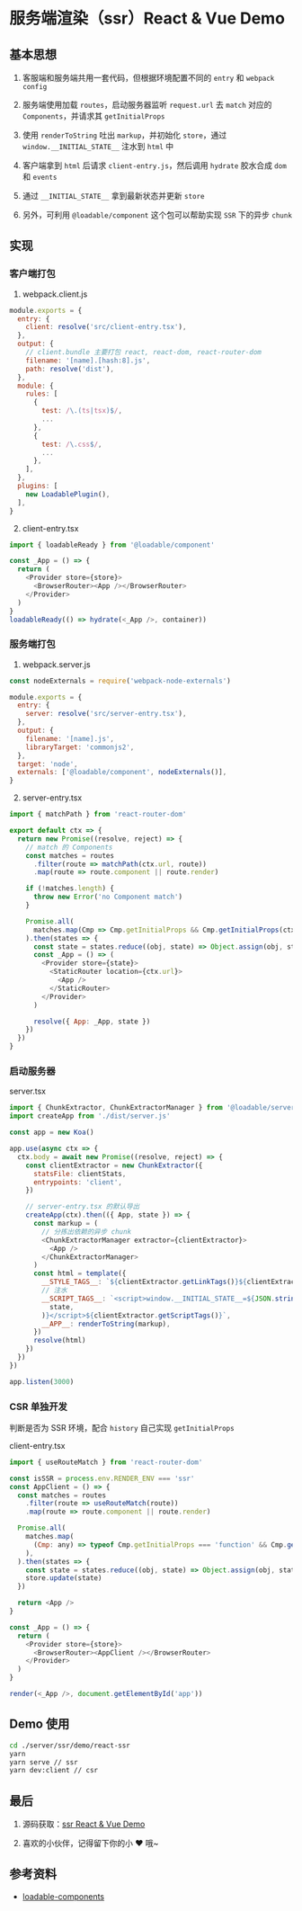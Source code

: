 # 服务端渲染（ssr）React & Vue Demo

## 基本思想

1. 客服端和服务端共用一套代码，但根据环境配置不同的 `entry` 和 `webpack config`

2. 服务端使用加载 `routes`，启动服务器监听 `request.url` 去 `match` 对应的 `Components`，并请求其 `getInitialProps`

3. 使用 `renderToString` 吐出 `markup`，并初始化 `store`，通过 `window.__INITIAL_STATE__` 注水到 `html` 中

4. 客户端拿到 `html` 后请求 `client-entry.js`，然后调用 `hydrate` 胶水合成 `dom` 和 `events`

5. 通过 `__INITIAL_STATE__` 拿到最新状态并更新 `store`

6. 另外，可利用 `@loadable/component` 这个包可以帮助实现 `SSR` 下的异步 `chunk`

## 实现

### 客户端打包

1. webpack.client.js

```js
module.exports = {
  entry: {
    client: resolve('src/client-entry.tsx'),
  },
  output: {
    // client.bundle 主要打包 react, react-dom, react-router-dom
    filename: '[name].[hash:8].js',
    path: resolve('dist'),
  },
  module: {
    rules: [
      {
        test: /\.(ts|tsx)$/,
        ...
      },
      {
        test: /\.css$/,
        ...
      },
    ],
  },
  plugins: [
    new LoadablePlugin(),
  ],
}
```

2. client-entry.tsx

```js
import { loadableReady } from '@loadable/component'

const _App = () => {
  return (
    <Provider store={store}>
      <BrowserRouter><App /></BrowserRouter>
    </Provider>
  )
}
loadableReady(() => hydrate(<_App />, container))
```

### 服务端打包

1. webpack.server.js

```js
const nodeExternals = require('webpack-node-externals')

module.exports = {
  entry: {
    server: resolve('src/server-entry.tsx'),
  },
  output: {
    filename: '[name].js',
    libraryTarget: 'commonjs2',
  },
  target: 'node',
  externals: ['@loadable/component', nodeExternals()],
}
```

2. server-entry.tsx

```js
import { matchPath } from 'react-router-dom'

export default ctx => {
  return new Promise((resolve, reject) => {
    // match 的 Components
    const matches = routes
      .filter(route => matchPath(ctx.url, route))
      .map(route => route.component || route.render)

    if (!matches.length) {
      throw new Error('no Component match')
    }

    Promise.all(
      matches.map(Cmp => Cmp.getInitialProps && Cmp.getInitialProps(ctx)),
    ).then(states => {
      const state = states.reduce((obj, state) => Object.assign(obj, state), {})
      const _App = () => (
        <Provider store={state}>
          <StaticRouter location={ctx.url}>
            <App />
          </StaticRouter>
        </Provider>
      )

      resolve({ App: _App, state })
    })
  })
}
```

### 启动服务器

server.tsx

```js
import { ChunkExtractor, ChunkExtractorManager } from '@loadable/server'
import createApp from './dist/server.js'

const app = new Koa()

app.use(async ctx => {
  ctx.body = await new Promise((resolve, reject) => {
    const clientExtractor = new ChunkExtractor({
      statsFile: clientStats,
      entrypoints: 'client',
    })

    // server-entry.tsx 的默认导出
    createApp(ctx).then(({ App, state }) => {
      const markup = (
        // 分拣出依赖的异步 chunk
        <ChunkExtractorManager extractor={clientExtractor}>
          <App />
        </ChunkExtractorManager>
      )
      const html = template({
        __STYLE_TAGS__: `${clientExtractor.getLinkTags()}${clientExtractor.getStyleTags()}`,
        // 注水
        __SCRIPT_TAGS__: `<script>window.__INITIAL_STATE__=${JSON.stringify(
          state,
        )}</script>${clientExtractor.getScriptTags()}`,
        __APP__: renderToString(markup),
      })
      resolve(html)
    })
  })
})

app.listen(3000)
```

### CSR 单独开发

判断是否为 SSR 环境，配合 `history` 自己实现 `getInitialProps`

client-entry.tsx

```js
import { useRouteMatch } from 'react-router-dom'

const isSSR = process.env.RENDER_ENV === 'ssr'
const AppClient = () => {
  const matches = routes
    .filter(route => useRouteMatch(route))
    .map(route => route.component || route.render)

  Promise.all(
    matches.map(
      (Cmp: any) => typeof Cmp.getInitialProps === 'function' && Cmp.getInitialProps(store),
    ),
  ).then(states => {
    const state = states.reduce((obj, state) => Object.assign(obj, state), {})
    store.update(state)
  })

  return <App />
}

const _App = () => {
  return (
    <Provider store={store}>
      <BrowserRouter><AppClient /></BrowserRouter>
    </Provider>
  )
}

render(<_App />, document.getElementById('app'))
```

## Demo 使用

```bash
cd ./server/ssr/demo/react-ssr
yarn
yarn serve // ssr
yarn dev:client // csr
```


## 最后

1. 源码获取：[ssr React & Vue Demo](https://github.com/lawler61/blog/tree/master/server/ssr/demo)

2. 喜欢的小伙伴，记得留下你的小 ❤️ 哦~

## 参考资料

- [loadable-components](https://loadable-components.com/docs/getting-started/)
